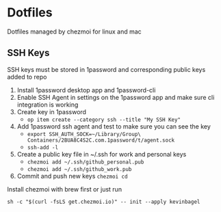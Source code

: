 # Dotfiles

Dotfiles managed by chezmoi for linux and mac

## SSH Keys

SSH keys must be stored in 1password and corresponding public keys added to repo

1. Install 1password desktop app and 1password-cli
2. Enable SSH Agent in settings on the 1password app and make sure cli integration is working
3. Create key in 1password
    - `op item create --category ssh --title "My SSH Key"`
4. Add 1password ssh agent and test to make sure you can see the key
    - `export SSH_AUTH_SOCK=~/Library/Group\ Containers/2BUA8C4S2C.com.1password/t/agent.sock`
    - `ssh-add -l`
5. Create a public key file in ~/.ssh for work and personal keys
    - `chezmoi add ~/.ssh/github_personal.pub`
    - `chezmoi add ~/.ssh/github_work.pub`
6. Commit and push new keys `chezmoi cd`

 
Install chezmoi with brew first or just run

```
sh -c "$(curl -fsLS get.chezmoi.io)" -- init --apply kevinbagel
```
